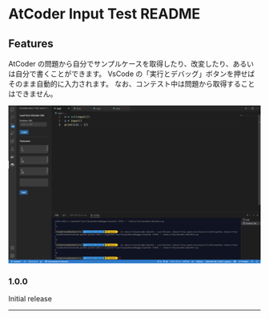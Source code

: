 # AtCoder Input Test README

## Features

AtCoder の問題から自分でサンプルケースを取得したり、改変したり、あるいは自分で書くことができます。
VsCode の「実行とデバッグ」ボタンを押せばそのまま自動的に入力されます。
なお、コンテスト中は問題から取得することはできません。

![Screenshot](images/screenshot.png)

### 1.0.0

Initial release

---
